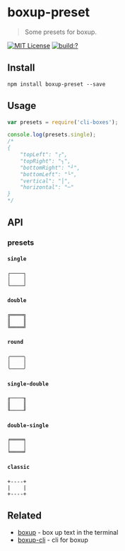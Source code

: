 # boxup-preset 

> Some presets for boxup.

[![MIT License](https://img.shields.io/badge/license-MIT_License-green.svg?style=flat-square)](https://github.com/bubkoo/boxup-preset/blob/master/LICENSE)
[![build:?](https://img.shields.io/travis/bubkoo/boxup-preset/master.svg?style=flat-square)](https://travis-ci.org/bubkoo/boxup-preset)

## Install

```
npm install boxup-preset --save
```

## Usage

```js
var presets = require('cli-boxes');

console.log(presets.single);
/*
{
    "topLeft": "┌",
    "topRight": "┐",
    "bottomRight": "┘",
    "bottomLeft": "└",
    "vertical": "│",
    "horizontal": "─"
}
*/
```

## API

### presets

#### `single`

```
┌────┐
│    │
└────┘
```

#### `double`

```
╔════╗
║    ║
╚════╝
```

#### `round`

```
╭────╮
│    │
╰────╯
```

#### `single-double`

```
╓────╖
║    ║
╙────╜
```

#### `double-single`

```
╒════╕
│    │
╘════╛
```

#### `classic`

```
+----+
|    |
+----+
```

## Related

- [boxup](https://github.com/bubkoo/boxup) - box up text in the terminal
- [boxup-cli](https://github.com/bubkoo/boxup-cli) - cli for boxup

